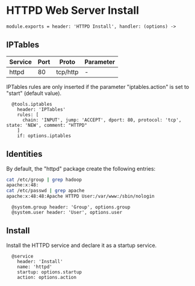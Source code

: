 
# HTTPD Web Server Install

    module.exports = header: 'HTTPD Install', handler: (options) ->

## IPTables

| Service    | Port | Proto    | Parameter       |
|------------|------|----------|-----------------|
| httpd      | 80   | tcp/http | -               |

IPTables rules are only inserted if the parameter "iptables.action" is set to 
"start" (default value).

      @tools.iptables
        header: 'IPTables'
        rules: [
          chain: 'INPUT', jump: 'ACCEPT', dport: 80, protocol: 'tcp', state: 'NEW', comment: "HTTPD"
        ]
        if: options.iptables

## Identities

By default, the "httpd" package create the following entries:

```bash
cat /etc/group | grep hadoop
apache:x:48:
cat /etc/passwd | grep apache
apache:x:48:48:Apache HTTPD User:/var/www:/sbin/nologin
```

      @system.group header: 'Group', options.group
      @system.user header: 'User', options.user

## Install

Install the HTTPD service and declare it as a startup service.

      @service
        header: 'Install'
        name: 'httpd'
        startup: options.startup
        action: options.action
